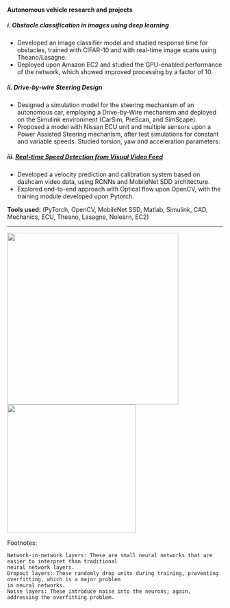 #### Autonomous vehicle research and projects

##### i. Obstacle classification in images using deep learning
* Developed an image classifier model and studied response time for obstacles, trained with CIFAR-10 and with real-time image scans using Theano/Lasagne.
* Deployed upon Amazon EC2 and studied the GPU-enabled performance of the network, which showed improved processing by a factor of 10.

##### ii. Drive-by-wire Steering Design
* Designed a simulation model for the steering mechanism of an autonomous car, employing a Drive-by-Wire mechanism and deployed on the Simulink environment (CarSim, PreScan, and SimScape).
* Proposed a model with Nissan ECU unit and multiple sensors upon a Power Assisted Steering mechanism, after test simulations for constant and variable speeds. Studied torsion, yaw and acceleration parameters.

##### iii. [Real-time Speed Detection from Visual Video Feed](https://github.com/bongam12/speedPrediction)
* Developed a velocity prediction and calibration system based on dashcam video data, using RCNNs and MobileNet SDD architecture.
* Explored end-to-end approach with Optical flow upon OpenCV, with the training module developed upon Pytorch.


**Tools used:** (PyTorch, OpenCV, MobileNet SSD, Matlab, Simulink, CAD, Mechanics, ECU, Theano, Lasagne, Nolearn, EC2)

___

<img src="https://github.com/govindarajula/btech/blob/master/images/model%20idea.jpg" width="400"> <img src="https://github.com/bongam12/speedPrediction/blob/master/dl-opt-flow/output.gif" width="300">


Footnotes:

    Network-in-network layers: These are small neural networks that are easier to interpret than traditional
    neural network layers.
    Dropout layers: These randomly drop units during training, preventing overfitting, which is a major problem
    in neural networks.
    Noise layers: These introduce noise into the neurons; again, addressing the overfitting problem.
